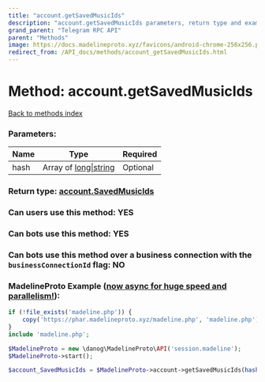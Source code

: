 ```yaml
---
title: "account.getSavedMusicIds"
description: "account.getSavedMusicIds parameters, return type and example"
grand_parent: "Telegram RPC API"
parent: "Methods"
image: https://docs.madelineproto.xyz/favicons/android-chrome-256x256.png
redirect_from: /API_docs/methods/account_getSavedMusicIds.html
---
```

# Method: account.getSavedMusicIds
[Back to methods index](index.html)



### Parameters:

| Name     |    Type       | Required |
|----------|---------------|----------|
|hash|Array of [long\|string](/API_docs/types/long\|string.html) | Optional|


### Return type: [account.SavedMusicIds](/API_docs/types/account.SavedMusicIds.html)

### Can users use this method: **YES**


### Can bots use this method: **YES**


### Can bots use this method over a business connection with the `businessConnectionId` flag: **NO**


### MadelineProto Example ([now async for huge speed and parallelism!](https://docs.madelineproto.xyz/docs/ASYNC.html)):


```php
if (!file_exists('madeline.php')) {
    copy('https://phar.madelineproto.xyz/madeline.php', 'madeline.php');
}
include 'madeline.php';

$MadelineProto = new \danog\MadelineProto\API('session.madeline');
$MadelineProto->start();

$account_SavedMusicIds = $MadelineProto->account->getSavedMusicIds(hash: [$long\|string, $long\|string], );
```

